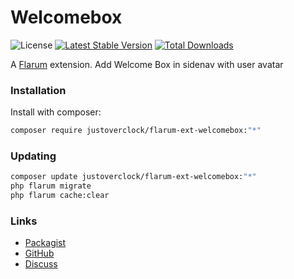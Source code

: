 # Welcomebox

![License](https://img.shields.io/badge/license-MIT-blue.svg) [![Latest Stable Version](https://img.shields.io/packagist/v/justoverclock/flarum-ext-welcomebox.svg)](https://packagist.org/packages/justoverclock/flarum-ext-welcomebox) [![Total Downloads](https://img.shields.io/packagist/dt/justoverclock/flarum-ext-welcomebox.svg)](https://packagist.org/packages/justoverclock/flarum-ext-welcomebox)

A [Flarum](http://flarum.org) extension. Add Welcome Box in sidenav with user avatar

### Installation

Install with composer:

```sh
composer require justoverclock/flarum-ext-welcomebox:"*"
```

### Updating

```sh
composer update justoverclock/flarum-ext-welcomebox:"*"
php flarum migrate
php flarum cache:clear
```

### Links

- [Packagist](https://packagist.org/packages/justoverclock/flarum-ext-welcomebox)
- [GitHub](https://github.com/justoverclock/flarum-ext-welcomebox)
- [Discuss](https://discuss.flarum.org/d/PUT_DISCUSS_SLUG_HERE)
